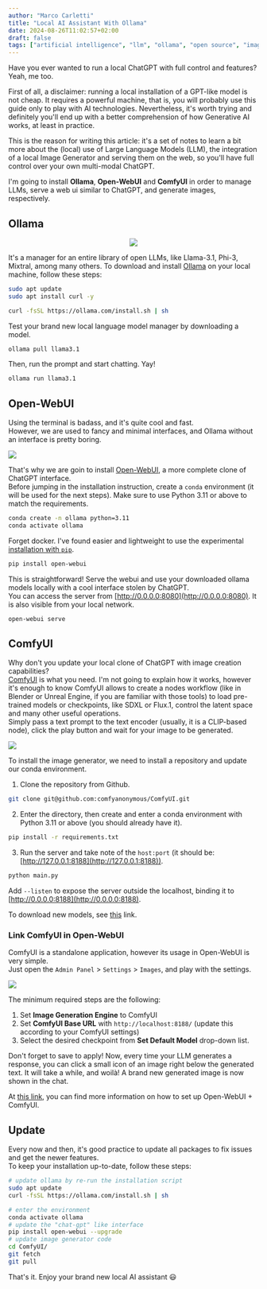 ```yaml
---
author: "Marco Carletti"
title: "Local AI Assistant With Ollama"
date: 2024-08-26T11:02:57+02:00
draft: false
tags: ["artificial intelligence", "llm", "ollama", "open source", "image generation", "gpt"]
---
```


Have you ever wanted to run a local ChatGPT with full control and features?  
Yeah, me too.

First of all, a disclaimer: running a local installation of a GPT-like model is not cheap. It requires a powerful machine, that is, you will probably use this guide only to play with AI technologies. Nevertheless, it's worth trying and definitely you'll end up with a better comprehension of how Generative AI works, at least in practice.

This is the reason for writing this article: it's a set of notes to learn a bit more about the (local) use of Large Language Models (LLM), the integration of a local Image Generator and serving them on the web, so you'll have full control over your own multi-modal ChatGPT.

I'm going to install **Ollama**, **Open-WebUI** and **ComfyUI** in order to manage LLMs, serve a web ui similar to ChatGPT, and generate images, respectively.

## Ollama

<center><img src="https://ollama.com/public/ollama.png" /></center>

It's a manager for an entire library of open LLMs, like Llama-3.1, Phi-3, Mixtral, among many others.
To download and install [Ollama](https://ollama.com) on your local machine, follow these steps:

```bash
sudo apt update
sudo apt install curl -y

curl -fsSL https://ollama.com/install.sh | sh
```

Test your brand new local language model manager by downloading a model.

```bash
ollama pull llama3.1
```

Then, run the prompt and start chatting. Yay!
```bash
ollama run llama3.1
```

## Open-WebUI

Using the terminal is badass, and it's quite cool and fast.  
However, we are used to fancy and minimal interfaces, and Ollama without an interface is pretty boring.

<img src="https://raw.githubusercontent.com/open-webui/open-webui/main/demo.gif" />

That's why we are goin to install [Open-WebUI](https://github.com/open-webui/open-webui), a more complete clone of ChatGPT interface.  
Before jumping in the installation instruction, create a `conda` environment (it will be used for the next steps). Make sure to use Python 3.11 or above to match the requirements.

```bash
conda create -n ollama python=3.11
conda activate ollama
```

Forget docker. I've found easier and lightweight to use the experimental [installation with `pip`](https://docs.openwebui.com/#installation-with-pip-beta).

```bash
pip install open-webui
```

This is straightforward! Serve the webui and use your downloaded ollama models locally with a cool interface stolen by ChatGPT.  
You can access the server from [http://0.0.0.0:8080](http://0.0.0.0:8080). It is also visible from your local network.

```bash
open-webui serve
```

## ComfyUI

Why don't you update your local clone of ChatGPT with image creation capabilities?  
[ComfyUI](https://github.com/comfyanonymous/ComfyUI) is what you need. I'm not going to explain how it works, however it's enough to know ComfyUI allows to create a nodes workflow (like in Blender or Unreal Engine, if you are familiar with those tools) to load pre-trained models or checkpoints, like SDXL or Flux.1, control the latent space and many other useful operations.  
Simply pass a text prompt to the text encoder (usually, it is a CLIP-based node), click the play button and wait for your image to be generated.

<img src="https://raw.githubusercontent.com/comfyanonymous/ComfyUI/master/comfyui_screenshot.png" />

To install the image generator, we need to install a repository and update our conda environment.

1. Clone the repository from Github.
```bash
git clone git@github.com:comfyanonymous/ComfyUI.git
```

2. Enter the directory, then create and enter a conda environment with Python 3.11 or above (you should already have it).
```bash
pip install -r requirements.txt
```

3. Run the server and take note of the `host:port` (it should be: [http://127.0.0.1:8188](http://127.0.0.1:8188)).
```bash
python main.py
```

Add `--listen` to expose the server outside the localhost, binding it to [http://0.0.0.0:8188](http://0.0.0.0:8188).

To download new models, see [this](https://stable-diffusion-art.com/models/#Popular_Stable_Diffusion_Models) link.

### Link ComfyUI in Open-WebUI

ComfyUI is a standalone application, however its usage in Open-WebUI is very simple.  
Just open the `Admin Panel` > `Settings` > `Images`, and play with the settings.

<img src="/assets/admin_settings.png" />

The minimum required steps are the following:

1. Set **Image Generation Engine** to ComfyUI
1. Set **ComfyUI Base URL** with `http://localhost:8188/` (update this according to your ComfyUI settings)
1. Select the desired checkpoint from **Set Default Model** drop-down list.

Don't forget to save to apply! Now, every time your LLM generates a response, you can click a small icon of an image right below the generated text. It will take a while, and woilà! A brand new generated image is now shown in the chat.

At [this link](https://docs.openwebui.com/tutorial/images/#setting-up-open-webui-with-comfyui), you can find more information on how to set up Open-WebUI + ComfyUI.

## Update

Every now and then, it's good practice to update all packages to fix issues and get the newer features.  
To keep your installation up-to-date, follow these steps:

```bash
# update ollama by re-run the installation script
sudo apt update
curl -fsSL https://ollama.com/install.sh | sh

# enter the environment
conda activate ollama
# update the "chat-gpt" like interface
pip install open-webui --upgrade
# update image generator code
cd ComfyUI/
git fetch
git pull
```

That's it. Enjoy your brand new local AI assistant 😃